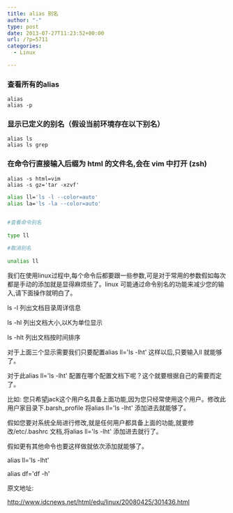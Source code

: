 ```yaml
---
title: alias 别名
author: "-"
type: post
date: 2013-07-27T11:23:52+00:00
url: /?p=5711
categories:
  - Linux

---
```

### 查看所有的alias
    alias
    alias -p

### 显示已定义的别名（假设当前环境存在以下别名）
    alias ls
    alias ls grep

### 在命令行直接输入后缀为 html 的文件名,会在 vim 中打开 (zsh)
    alias -s html=vim
    alias -s gz='tar -xzvf'

```bash
alias ll='ls -l --color=auto'
alias la='ls -la --color=auto'
```
```bash
  
#查看命令别名
  
type ll

#取消别名
  
unalias ll

```

我们在使用linux过程中,每个命令后都要跟一些参数,可是对于常用的参数假如每次都是手动的添加就是显得麻烦些了。linux 可能通过命令别名的功能来减少您的输入,请下面操作就明白了。
  
ls -l 列出文档目录周详信息
  
ls -hl 列出文档大小,以K为单位显示
  
ls -hlt 列出文档按时间排序

对于上面三个显示需要我们只要配置alias ll='ls -lht' 这样以后,只要输入ll 就能够了。

对于此alias ll='ls -lht' 配置在哪个配置文档下呢？这个就要根据自己的需要而定了。
  
比如: 您只希望jack这个用户名具备上面功能,因为您只经常使用这个用户。修改此用户家目录下.barsh_profile 将alias ll='ls -lht' 添加进去就能够了。

假如您要对系统全局进行修改,就是任何用户都具备上面的功能,就要修改/etc/.bashrc 文档,将alias ll='ls -lht' 添加进去就行了。

假如更有其他命令也要这样做就依次添加就能够了。

alias ll='ls -lht'
  
alias df='df -h'

原文地址: 
  
http://www.idcnews.net/html/edu/linux/20080425/301436.html